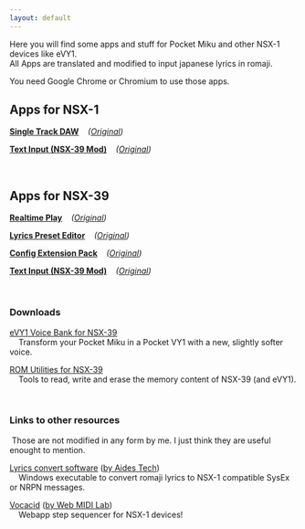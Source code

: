```yaml
---
layout: default
---
```


Here you will find some apps and stuff for Pocket Miku and other NSX-1 devices like eVY1.<br>
All Apps are translated and modified to input japanese lyrics in romaji.<br>

You need Google Chrome or Chromium to use those apps.

## Apps for NSX-1

**[Single Track DAW](./NSX-1/single-track-daw.html)**&nbsp;&nbsp;&nbsp;
_([Original](https://yamaha-webmusic.github.io/nsx1-apps/single-track-daw/))_

**[Text Input (NSX-39 Mod)](./NSX-1/text-input.html)**&nbsp;&nbsp;&nbsp;
_([Original](https://webmidilab.appspot.com/input/))_

&nbsp;

## Apps for NSX-39

**[Realtime Play](./NSX-39/realtime.html)**&nbsp;&nbsp;&nbsp;
_([Original](https://webgk.gakken.jp/otonanokagaku/nsx39/appli/02/))_

**[Lyrics Preset Editor](./NSX-39/preset.html)**&nbsp;&nbsp;&nbsp;
_([Original](https://webgk.gakken.jp/otonanokagaku/nsx39/appli/01/))_

**[Config Extension Pack](./NSX-39/config.html)**&nbsp;&nbsp;&nbsp;
_([Original](https://webgk.gakken.jp/otonanokagaku/nsx39/appli/00/))_

**[Text Input (NSX-39 Mod)](./NSX-1/text-input.html)**&nbsp;&nbsp;&nbsp;
_([Original](https://webmidilab.appspot.com/input/))_

&nbsp;

### Downloads

[eVY1 Voice Bank for NSX-39](https://github.com/Hummtaro/NSX1-Apps-Eng/releases/download/1.0.0/NSX-39_Voice.zip)<br>
&nbsp;&nbsp;&nbsp;&nbsp;Transform your Pocket Miku in a Pocket VY1 with a new, slightly softer voice.

[ROM Utilities for NSX-39](https://github.com/Hummtaro/NSX1-Apps-Eng/releases/download/0.1.0/NSX-39_Rom_Utils.zip)<br>
&nbsp;&nbsp;&nbsp;&nbsp;Tools to read, write and erase the memory content of NSX-39 (and eVY1).

&nbsp;

### Links to other resources
&nbsp;Those are not modified in any form by me. I just think they are useful enought to mention.

[Lyrics convert software](https://evy1.aides-tech.com/en/download.htm)
([by Aides Tech](https://evy1.aides-tech.com/en/))<br>
&nbsp;&nbsp;&nbsp;&nbsp;Windows executable to convert romaji lyrics to NSX-1 compatible SysEx or NRPN messages.


[Vocacid](https://vocacid.appspot.com/)
([by Web MIDI Lab](https://webmidilab.appspot.com/))<br>
&nbsp;&nbsp;&nbsp;&nbsp;Webapp step sequencer for NSX-1 devices!

&nbsp;
